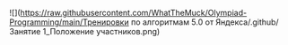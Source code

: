 ![](https://raw.githubusercontent.com/WhatTheMuck/Olympiad-Programming/main/Тренировки по алгоритмам 5.0 от Яндекса/.github/Занятие 1_Положение участников.png)
